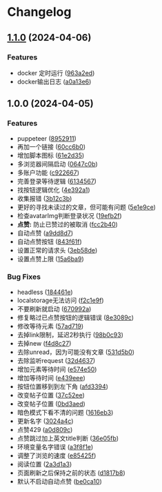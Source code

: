 # Changelog

## [1.1.0](https://www.github.com/14790897/auto-read-liunxdo/compare/v1.0.0...v1.1.0) (2024-04-06)


### Features

* docker 定时运行 ([963a2ed](https://www.github.com/14790897/auto-read-liunxdo/commit/963a2edf466cf113908493e1144f23c1ea9c95c6))
* docker输出日志 ([a0a13e6](https://www.github.com/14790897/auto-read-liunxdo/commit/a0a13e6f09d6226f3811cb82425852f4283f48f5))

## 1.0.0 (2024-04-05)


### Features

* puppeteer ([8952911](https://www.github.com/14790897/auto-read-liunxdo/commit/895291148807dc669c10a9e0481cb9a024c57577))
* 再加一个链接 ([60cc6b0](https://www.github.com/14790897/auto-read-liunxdo/commit/60cc6b03fe884ca700b8645f646801f8d7ef088e))
* 增加脚本图标 ([61e2d35](https://www.github.com/14790897/auto-read-liunxdo/commit/61e2d354ce5b8e7c54f65233ffb2f0d89e7534fe))
* 多浏览器间隔启动 ([0647c0b](https://www.github.com/14790897/auto-read-liunxdo/commit/0647c0b721972db19451ba73a53dbe4a6831e52a))
* 多账户功能 ([c922667](https://www.github.com/14790897/auto-read-liunxdo/commit/c9226675ca22c826e09959989154cd91309d027a))
* 完善登录等待逻辑 ([6134567](https://www.github.com/14790897/auto-read-liunxdo/commit/6134567566ef695cb33244e52c08d4a0e0b1f8a7))
* 找按钮逻辑优化 ([4e392a1](https://www.github.com/14790897/auto-read-liunxdo/commit/4e392a125b6ecc7e994fa91ff67dd64cc3e01eeb))
* 收集报错 ([3b12c3b](https://www.github.com/14790897/auto-read-liunxdo/commit/3b12c3bcef358df0e7b12ccd5263ace8c9fc4eb7))
* 更好的寻找未读过的文章，但可能有问题 ([5e1e9ce](https://www.github.com/14790897/auto-read-liunxdo/commit/5e1e9ce390e886259f7e92a19a7b02201e1e1f74))
* 检查avatarImg判断登录状况 ([19efb2f](https://www.github.com/14790897/auto-read-liunxdo/commit/19efb2f74918e1e4dc8b72992f2e06a4d1d217eb))
* **点赞:** 防止已赞过的被取消 ([fcc2b40](https://www.github.com/14790897/auto-read-liunxdo/commit/fcc2b40c70c8475f83be4af2b4a7c5be601373bb))
* 自动点赞 ([a9dd8d7](https://www.github.com/14790897/auto-read-liunxdo/commit/a9dd8d74d5bcbcd9836ff0fd5df3c5014188c5a8))
* 自动点赞按钮 ([843f61f](https://www.github.com/14790897/auto-read-liunxdo/commit/843f61fe5178d7a6c4ae968a5aef2457efbda238))
* 设置正常的请求头 ([3eb58de](https://www.github.com/14790897/auto-read-liunxdo/commit/3eb58dec6e069182a852408c2900dff1b5f7fe83))
* 设置点赞上限 ([15a6ba9](https://www.github.com/14790897/auto-read-liunxdo/commit/15a6ba9cf5bccbea6ff33a5c0655e58b30e44854))


### Bug Fixes

* headless ([184461e](https://www.github.com/14790897/auto-read-liunxdo/commit/184461e27b62d0e57e0da4679b56b75e3f3a6535))
* localstorage无法访问 ([f2c1e9f](https://www.github.com/14790897/auto-read-liunxdo/commit/f2c1e9ff9ca27bd6d48296d3a3a0931b6184fba0))
* 不要刷新就启动 ([670992a](https://www.github.com/14790897/auto-read-liunxdo/commit/670992a91c031387c555682b0327cc782d309dbf))
* 修复略过已点赞按钮的逻辑错误 ([8e3089c](https://www.github.com/14790897/auto-read-liunxdo/commit/8e3089c7339fde603c26b67b0fcbb5fdc0138b3d))
* 修改等待元素 ([57ad719](https://www.github.com/14790897/auto-read-liunxdo/commit/57ad7190b0221181d746e88f1d83838b46a58dca))
* 去掉link限制，延迟2秒执行 ([98b0c93](https://www.github.com/14790897/auto-read-liunxdo/commit/98b0c936a359040ea5f5f68ed26dc02b72784c25))
* 去掉new ([f4d8c27](https://www.github.com/14790897/auto-read-liunxdo/commit/f4d8c270c20536bb60877183e9757e8069778dcb))
* 去除unread，因为可能没有文章 ([531d5b0](https://www.github.com/14790897/auto-read-liunxdo/commit/531d5b0923f4c676ff31fc1e6d5cdf43bc907443))
* 去除监听request ([32d4637](https://www.github.com/14790897/auto-read-liunxdo/commit/32d4637e79f78169f8f11f5970490a9052168b4d))
* 增加元素等待时间 ([e574e50](https://www.github.com/14790897/auto-read-liunxdo/commit/e574e509bfb676b43a5cb35bf34225ed6f7b5747))
* 增加等待时间 ([e439eee](https://www.github.com/14790897/auto-read-liunxdo/commit/e439eee13a631856fe8d524d1e7ab79eb2d618cd))
* 按钮位置移到到左下角 ([afd3394](https://www.github.com/14790897/auto-read-liunxdo/commit/afd33947af7bc86422857ad1452cb692a83707ca))
* 改变帖子位置 ([37c52ee](https://www.github.com/14790897/auto-read-liunxdo/commit/37c52eeee9296197334e0d929fd2249b8ef9adee))
* 改变帖子位置 ([0bd3aed](https://www.github.com/14790897/auto-read-liunxdo/commit/0bd3aede6a937c623d687e2edf59089511efa7e0))
* 暗色模式下看不清的问题 ([1616eb3](https://www.github.com/14790897/auto-read-liunxdo/commit/1616eb33b9432ee1636ee124acfd1860d4940669))
* 更新名字 ([3024a4c](https://www.github.com/14790897/auto-read-liunxdo/commit/3024a4c0b9ef9a691ef96b24c0e0943956e4b90d))
* 点赞429 ([a0d809c](https://www.github.com/14790897/auto-read-liunxdo/commit/a0d809ce4faeeb98c49f611eb78d384dc195b1e4))
* 点赞跳过加上英文title判断 ([36e05fb](https://www.github.com/14790897/auto-read-liunxdo/commit/36e05fb33ad9d507faae042e05a6a7821937c432))
* 环境变量名字错误 ([a3f8f1e](https://www.github.com/14790897/auto-read-liunxdo/commit/a3f8f1e1c123ff813c5443acb5a0f512493dc58f))
* 调整了浏览的速度 ([e85425f](https://www.github.com/14790897/auto-read-liunxdo/commit/e85425f3138c94a603793a1111dfabeb1c22e3c5))
* 阅读位置 ([2a3d1a3](https://www.github.com/14790897/auto-read-liunxdo/commit/2a3d1a3a25537cf9bacea3e21b2df646650fb67f))
* 页面刷新之后保持之前的状态 ([d1817b8](https://www.github.com/14790897/auto-read-liunxdo/commit/d1817b81fb9085bad392675422c1e56f5e01ce90))
* 默认不启动自动点赞 ([be0ca10](https://www.github.com/14790897/auto-read-liunxdo/commit/be0ca10aecb6ec1bcfb61af19e97b2536bfa1ad8))
